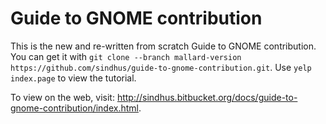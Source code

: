 Guide to GNOME contribution
===========================

This is the new and re-written from scratch Guide to GNOME contribution.
You can get it with `git clone --branch mallard-version https://github.com/sindhus/guide-to-gnome-contribution.git`.
Use `yelp index.page` to view the tutorial.

To view on the web, visit: http://sindhus.bitbucket.org/docs/guide-to-gnome-contribution/index.html.
